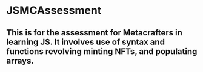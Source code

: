 # JSMCAssessment
## This is for the assessment for Metacrafters in learning JS. It involves use of syntax and functions revolving minting NFTs, and populating arrays.
